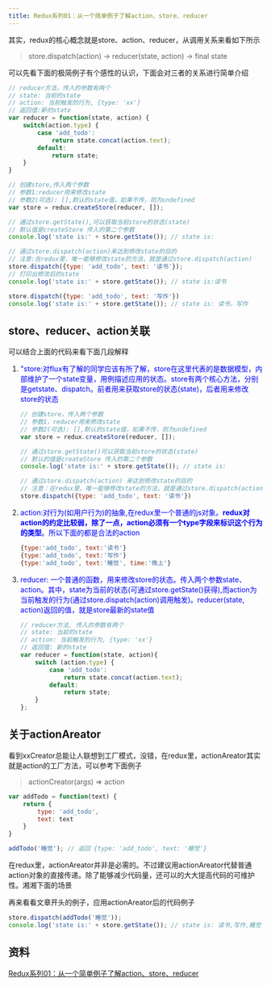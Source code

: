 ```yaml
---
title: Redux系列01：从一个简单例子了解action、store、reducer
---
```

其实，redux的核心概念就是store、action、reducer，从调用关系来看如下所示

> store.dispatch(action) -> reducer(state, action) -> final state

可以先看下面的极简例子有个感性的认识，下面会对三者的关系进行简单介绍
```js
// reducer方法，传入的参数有两个
// state: 当前的state
// action: 当前触发的行为, {type: 'xx'}
// 返回值:新的state
var reducer = function(state, action) {
    switch(action.type) {
        case 'add_todo': 
            return state.concat(action.text);
        default: 
            return state;
    }
}

// 创建store,传入两个参数
// 参数1:reducer用来修改state
// 参数2(可选): [],默认的state值，如果不传，则为undefined
var store = redux.createStore(reducer, []);

// 通过store.getState(),可以获取当前store的状态(state)
// 默认值是createStore 传入的第二个参数
console.log('state is:' + store.getState()); // state is:

// 通过store.dispatch(action)来达到修改state的目的
// 注意:在redux里，唯一能够修改state的方法，就是通过store.dispatch(action)
store.dispatch({type: 'add_todo', text: '读书'});
// 打印出修改后的state
console.log('state is:' + store.getState()); // state is:读书

store.dispatch({type: 'add_todo', text: '写作'})
console.log('state is:' + store.getState()); // state is: 读书，写作
```
## store、reducer、action关联
可以结合上面的代码来看下面几段解释
1. <span style="color: blue">"store:对flux有了解的同学应该有所了解，store在这里代表的是数据模型，内部维护了一个state变量，用例描述应用的状态。store有两个核心方法，分别是getstate、dispatch。前者用来获取store的状态(state)，后者用来修改store的状态</span>

    ```js
    // 创建store，传入两个参数
    // 参数1，reducer用来修改state
    // 参数2(可选): [],默认的state值，如果不传，则为undefined
    var store = redux.createStore(reducer, []);

    // 通过store.getState()可以获取当前store的状态(state)
    // 默认的值是createStore 传入的第二个参数
    console.log('state is:' + store.getState()); // state is:

    // 通过store.dispatch(action) 来达到修改state的目的
    // 注意：在redux里，唯一能够修改state的方法，就是通过store.dispatch(action）
    store.dispatch({type: 'add_todo', text: '读书'})
    ```
2. <span style="color: blue">action:对行为(如用户行为)的抽象,在redux里一个普通的js对象。**redux对action的约定比较弱，除了一点，action必须有一个type字段来标识这个行为的类型**。所以下面的都是合法的action</span>

    ```js
    {type:'add_todo', text:'读书'}
    {type:'add_todo', text:'写作'}
    {type:'add_todo', text:'睡觉', time:'晚上'}
    ```
3. <span style="color: blue">reducer: 一个普通的函数，用来修改store的状态。传入两个参数state、action。其中，state为当前的状态(可通过store.getState()获得),而action为当前触发的行为(通过store.dispatch(action)调用触发)。reducer(state, action)返回的值，就是store最新的state值</span>

    ```js
    // reducer方法, 传入的参数有两个
    // state: 当前的state
    // action: 当前触发的行为, {type: 'xx'}
    // 返回值: 新的state
    var reducer = function(state, action){
        switch (action.type) {
            case 'add_todo':
                return state.concat(action.text);
            default:
                return state;
        }
    };
    ```
## 关于actionAreator
看到xxCreator总能让人联想到工厂模式，没错，在redux里，actionAreator其实就是action的工厂方法，可以参考下面例子

> actionCreator(args) => action

```js
var addTodo = function(text) {
    return {
        type: 'add_todo',
        text: text
    }
}

addTodo('睡觉'); // 返回 {type: 'add_todo', text: '睡觉'}
```
在redux里，actionAreator并非是必需的。不过建议用actionAreator代替普通action对象的直接传递。除了能够减少代码量，还可以的大大提高代码的可维护性。湘湘下面的场景

再来看看文章开头的例子，应用actionAreator后的代码例子
```js
store.dispatch(addTodo('睡觉'));
console.log('state is:' + store.getState()); // state is: 读书,写作,睡觉
```

## 资料
[Redux系列01：从一个简单例子了解action、store、reducer](https://www.cnblogs.com/chyingp/p/redux-01-introduction-actou-store-reducer-action.html)